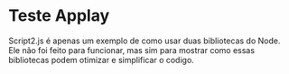 # Teste Applay

Script2.js é apenas um exemplo de como usar duas bibliotecas do Node. Ele não foi feito para funcionar, mas sim para mostrar como essas bibliotecas podem otimizar e simplificar o codigo.
